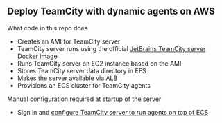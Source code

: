 Deploy TeamCity with dynamic agents on AWS
-------------------------------

What code in this repo does

* Creates an AMI for TeamCity server
* TeamCity server runs using the official [JetBrains TeamCity server Docker image](https://hub.docker.com/r/jetbrains/teamcity-server/)
* Runs TeamCity server on EC2 instance based on the AMI
* Stores TeamCity server data directory in EFS
* Makes the server available via ALB
* Provisions an ECS cluster for TeamCity agents

Manual configuration required at startup of the server

* Sign in and [configure TeamCity server to run agents on top of ECS](https://github.com/JetBrains/teamcity-amazon-ecs-plugin)
